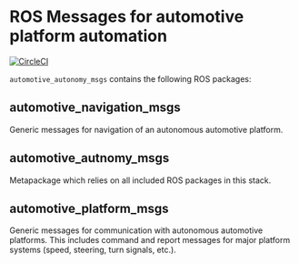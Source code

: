 # ROS Messages for automotive platform automation #

[![CircleCI](https://circleci.com/gh/astuff/automotive_autonomy_msgs/tree/master.svg?style=svg)](https://circleci.com/gh/astuff/automotive_autonomy_msgs/tree/master)

`automotive_autonomy_msgs` contains the following ROS packages:

## automotive_navigation_msgs ##

Generic messages for navigation of an autonomous automotive platform.

## automotive_autnomy_msgs ##

Metapackage which relies on all included ROS packages in this stack.

## automotive_platform_msgs ##

Generic messages for communication with autonomous automotive platforms. This includes command and report messages for major platform systems (speed, steering, turn signals, etc.).
